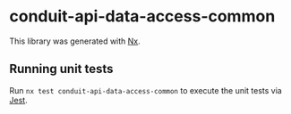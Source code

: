 # conduit-api-data-access-common

This library was generated with [Nx](https://nx.dev).

## Running unit tests

Run `nx test conduit-api-data-access-common` to execute the unit tests via [Jest](https://jestjs.io).
